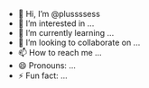 - 👋 Hi, I’m @plussssess
- 👀 I’m interested in ...
- 🌱 I’m currently learning ...
- 💞️ I’m looking to collaborate on ...
- 📫 How to reach me ...
- 😄 Pronouns: ...
- ⚡ Fun fact: ...

<!---
plussssess/plussssess is a ✨ special ✨ repository because its `README.md` (this file) appears on your GitHub profile.
You can click the Preview link to take a look at your changes.
--->
